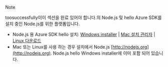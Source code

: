 
> [!NOTE]
> toosuccessfully이이 섹션을 완료 있어야 합니다.의 Node.js 및 hello Azure SDK를 설치 중인 Node.js를 위한 플랫폼입니다.
> 
> * Node.js 용 Azure SDK hello 설치: [Windows installer](http://go.microsoft.com/fwlink/?LinkId=254279) | [Mac 설치 관리자](http://go.microsoft.com/fwlink/?LinkId=253471) | [Linux 다운로드](http://go.microsoft.com/fwlink/?LinkId=253472)
> * Mac 또는 Linux를 사용 하는 경우 설치에서 Node.js [http://nodejs.org](http://nodejs.org). Node.js hello Windows installer에 이미 포함 되어 있습니다.
> 
> 
